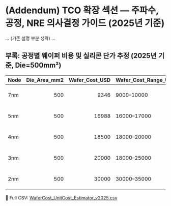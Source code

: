 # (Addendum) TCO 확장 섹션 — 주파수, 공정, NRE 의사결정 가이드 (2025년 기준)

... (기존 설명 부분 생략) ...

## 부록: 공정별 웨이퍼 비용 및 실리콘 단가 추정 (2025년 기준, Die=500mm²)

| Node   |   Die_Area_mm2 |   Wafer_Cost_USD | Wafer_Cost_Range_USD   |   Gross_Dies_per_Wafer |   Assumed_Yield |   Good_Dies |   Silicon_Cost_per_Die_USD | Notes                                            |
|:-------|---------------:|-----------------:|:-----------------------|-----------------------:|----------------:|------------:|---------------------------:|:-------------------------------------------------|
| 7nm    |            500 |             9346 | 9000–10000             |                  111.6 |            0.7  |        78.1 |                     119.67 | Edit yield & costs; excludes packaging/test/HBM. |
| 5nm    |            500 |            16988 | 16000–17000            |                  111.6 |            0.65 |        72.5 |                     234.26 | Edit yield & costs; excludes packaging/test/HBM. |
| 4nm    |            500 |            18500 | 18000–20000            |                  111.6 |            0.6  |        66.9 |                     276.36 | Edit yield & costs; excludes packaging/test/HBM. |
| 3nm    |            500 |            20000 | 18000–25000            |                  111.6 |            0.55 |        61.4 |                     325.93 | Edit yield & costs; excludes packaging/test/HBM. |
| 2nm    |            500 |            30000 | 30000–35000            |                  111.6 |            0.45 |        50.2 |                     597.54 | Edit yield & costs; excludes packaging/test/HBM. |

📄 Full CSV: [WaferCost_UnitCost_Estimator_v2025.csv](WaferCost_UnitCost_Estimator_v2025.csv)
